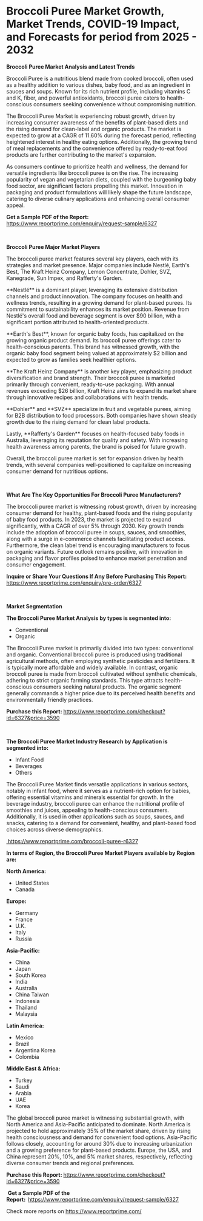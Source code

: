 <p><h1>Broccoli Puree Market Growth, Market Trends, COVID-19 Impact, and Forecasts for period from 2025 - 2032</h1></p><p><strong>Broccoli Puree Market Analysis and Latest Trends</strong></p>
<p><p>Broccoli Puree is a nutritious blend made from cooked broccoli, often used as a healthy addition to various dishes, baby food, and as an ingredient in sauces and soups. Known for its rich nutrient profile, including vitamins C and K, fiber, and powerful antioxidants, broccoli puree caters to health-conscious consumers seeking convenience without compromising nutrition.</p><p>The Broccoli Puree Market is experiencing robust growth, driven by increasing consumer awareness of the benefits of plant-based diets and the rising demand for clean-label and organic products. The market is expected to grow at a CAGR of 11.60% during the forecast period, reflecting heightened interest in healthy eating options. Additionally, the growing trend of meal replacements and the convenience offered by ready-to-eat food products are further contributing to the market's expansion.</p><p>As consumers continue to prioritize health and wellness, the demand for versatile ingredients like broccoli puree is on the rise. The increasing popularity of vegan and vegetarian diets, coupled with the burgeoning baby food sector, are significant factors propelling this market. Innovation in packaging and product formulations will likely shape the future landscape, catering to diverse culinary applications and enhancing overall consumer appeal.</p></p>
<p><strong>Get a Sample PDF of the Report:&nbsp;</strong> <a href="https://www.reportprime.com/enquiry/request-sample/6327?utm_campaign=2238&utm_medium=2&utm_source=Github&utm_content=ia&utm_term=19032025&utm_id=broccoli-puree">https://www.reportprime.com/enquiry/request-sample/6327</a></p>
<p>&nbsp;</p>
<p><strong>Broccoli Puree Major Market Players</strong></p>
<p><p>The broccoli puree market features several key players, each with its strategies and market presence. Major companies include Nestlé, Earth's Best, The Kraft Heinz Company, Lemon Concentrate, Dohler, SVZ, Kanegrade, Sun Impex, and Rafferty's Garden.</p><p>**Nestlé** is a dominant player, leveraging its extensive distribution channels and product innovation. The company focuses on health and wellness trends, resulting in a growing demand for plant-based purees. Its commitment to sustainability enhances its market position. Revenue from Nestlé's overall food and beverage segment is over $90 billion, with a significant portion attributed to health-oriented products.</p><p>**Earth's Best**, known for organic baby foods, has capitalized on the growing organic product demand. Its broccoli puree offerings cater to health-conscious parents. This brand has witnessed growth, with the organic baby food segment being valued at approximately $2 billion and expected to grow as families seek healthier options.</p><p>**The Kraft Heinz Company** is another key player, emphasizing product diversification and brand strength. Their broccoli puree is marketed primarily through convenient, ready-to-use packaging. With annual revenues exceeding $26 billion, Kraft Heinz aims to expand its market share through innovative recipes and collaborations with health trends.</p><p>**Dohler** and **SVZ** specialize in fruit and vegetable purees, aiming for B2B distribution to food processors. Both companies have shown steady growth due to the rising demand for clean label products. </p><p>Lastly, **Rafferty's Garden** focuses on health-focused baby foods in Australia, leveraging its reputation for quality and safety. With increasing health awareness among parents, the brand is poised for future growth.</p><p>Overall, the broccoli puree market is set for expansion driven by health trends, with several companies well-positioned to capitalize on increasing consumer demand for nutritious options.</p></p>
<p>&nbsp;</p>
<p><strong>What Are The Key Opportunities For Broccoli Puree Manufacturers?</strong></p>
<p><p>The broccoli puree market is witnessing robust growth, driven by increasing consumer demand for healthy, plant-based foods and the rising popularity of baby food products. In 2023, the market is projected to expand significantly, with a CAGR of over 5% through 2030. Key growth trends include the adoption of broccoli puree in soups, sauces, and smoothies, along with a surge in e-commerce channels facilitating product access. Furthermore, the clean label trend is encouraging manufacturers to focus on organic variants. Future outlook remains positive, with innovation in packaging and flavor profiles poised to enhance market penetration and consumer engagement.</p></p>
<p><strong>Inquire or Share Your Questions If Any Before Purchasing This Report:</strong> <a href="https://www.reportprime.com/enquiry/pre-order/6327?utm_campaign=2238&utm_medium=2&utm_source=Github&utm_content=ia&utm_term=19032025&utm_id=broccoli-puree">https://www.reportprime.com/enquiry/pre-order/6327</a></p>
<p>&nbsp;</p>
<p><strong>Market Segmentation</strong></p>
<p><strong>The Broccoli Puree Market Analysis by types is segmented into:</strong></p>
<p><ul><li>Conventional</li><li>Organic</li></ul></p>
<p><p>The Broccoli Puree market is primarily divided into two types: conventional and organic. Conventional broccoli puree is produced using traditional agricultural methods, often employing synthetic pesticides and fertilizers. It is typically more affordable and widely available. In contrast, organic broccoli puree is made from broccoli cultivated without synthetic chemicals, adhering to strict organic farming standards. This type attracts health-conscious consumers seeking natural products. The organic segment generally commands a higher price due to its perceived health benefits and environmentally friendly practices.</p></p>
<p><strong>Purchase this Report:&nbsp;</strong><a href="https://www.reportprime.com/checkout?id=6327&price=3590&utm_campaign=2238&utm_medium=2&utm_source=Github&utm_content=ia&utm_term=19032025&utm_id=broccoli-puree">https://www.reportprime.com/checkout?id=6327&price=3590</a></p>
<p>&nbsp;</p>
<p><strong>The Broccoli Puree Market Industry Research by Application is segmented into:</strong></p>
<p><ul><li>Infant Food</li><li>Beverages</li><li>Others</li></ul></p>
<p><p>The Broccoli Puree Market finds versatile applications in various sectors, notably in infant food, where it serves as a nutrient-rich option for babies, offering essential vitamins and minerals essential for growth. In the beverage industry, broccoli puree can enhance the nutritional profile of smoothies and juices, appealing to health-conscious consumers. Additionally, it is used in other applications such as soups, sauces, and snacks, catering to a demand for convenient, healthy, and plant-based food choices across diverse demographics.</p></p>
<p><a href="https://www.reportprime.com/broccoli-puree-r6327?utm_campaign=2238&utm_medium=2&utm_source=Github&utm_content=ia&utm_term=19032025&utm_id=broccoli-puree">&nbsp;https://www.reportprime.com/broccoli-puree-r6327</a></p>
<p><strong>In terms of Region, the Broccoli Puree Market Players available by Region are:</strong></p>
<p>
    <p> <strong> North America: </strong>
        <ul>
            <li>United States</li>
            <li>Canada</li>
        </ul>
        </p> 
    <p> <strong> Europe: </strong>
        <ul>
            <li>Germany</li>
            <li>France</li>
            <li>U.K.</li>
            <li>Italy</li>
            <li>Russia</li>
        </ul>
        </p> 
    <p> <strong> Asia-Pacific: </strong>
        <ul>
            <li>China</li>
            <li>Japan</li>
            <li>South Korea</li>
            <li>India</li>
            <li>Australia</li>
            <li>China Taiwan</li>
            <li>Indonesia</li>
            <li>Thailand</li>
            <li>Malaysia</li>
        </ul>
        </p> 
    <p> <strong> Latin America: </strong>
        <ul>
            <li>Mexico</li>
            <li>Brazil</li>
            <li>Argentina Korea</li>
            <li>Colombia</li>
        </ul>
        </p> 
    <p> <strong> Middle East & Africa: </strong>
        <ul>
            <li>Turkey</li>
            <li>Saudi</li>
            <li>Arabia</li>
            <li>UAE</li>
            <li>Korea</li>
        </ul>
    </p>
    </p>
<p><p>The global broccoli puree market is witnessing substantial growth, with North America and Asia-Pacific anticipated to dominate. North America is projected to hold approximately 35% of the market share, driven by rising health consciousness and demand for convenient food options. Asia-Pacific follows closely, accounting for around 30% due to increasing urbanization and a growing preference for plant-based products. Europe, the USA, and China represent 20%, 10%, and 5% market shares, respectively, reflecting diverse consumer trends and regional preferences.</p></p>
<p><strong>Purchase this Report: </strong><a href="https://www.reportprime.com/checkout?id=6327&price=3590&utm_campaign=2238&utm_medium=2&utm_source=Github&utm_content=ia&utm_term=19032025&utm_id=broccoli-puree">https://www.reportprime.com/checkout?id=6327&price=3590</a></p>
<p>&nbsp;<strong>Get a Sample PDF of the Report:&nbsp;&nbsp;</strong><a href="https://www.reportprime.com/enquiry/request-sample/6327?utm_campaign=2238&utm_medium=2&utm_source=Github&utm_content=ia&utm_term=19032025&utm_id=broccoli-puree">https://www.reportprime.com/enquiry/request-sample/6327</a></p>
<p><strong></strong></p>
<p>Check more reports on <a href="https://www.reportprime.com/?utm_campaign=2238&utm_medium=2&utm_source=Github&utm_content=ia&utm_term=19032025&utm_id=broccoli-puree">https://www.reportprime.com/</a></p>